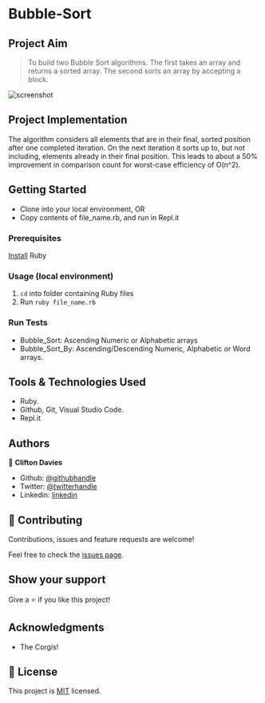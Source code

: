 # Bubble-Sort

## Project Aim

> To build two Bubble Sort algorithms. The first takes an array and returns a sorted array. The second sorts an array by accepting a block.

![screenshot](https://upload.wikimedia.org/wikipedia/commons/c/c8/Bubble-sort-example-300px.gif)

## Project Implementation

The algorithm considers all elements that are in their final, sorted position after one completed iteration. On the next iteration it sorts up to, but not including, elements already in their final position. This leads to about a 50% improvement in comparison count for worst-case efficiency of O(n^2).

## Getting Started

- Clone into your local environment, OR
- Copy contents of file_name.rb, and run in Repl.it

### Prerequisites

[Install](https://www.ruby-lang.org/en/documentation/installation/) Ruby

### Usage (local environment)

1. `cd` into folder containing Ruby files
2. Run `ruby file_name.rb`

### Run Tests

- Bubble_Sort: Ascending Numeric or Alphabetic arrays
- Bubble_Sort_By: Ascending/Descending Numeric, Alphabetic or Word arrays.

## Tools & Technologies Used

- Ruby.
- Github, Git, Visual Studio Code.
- Repl.it

## Authors

👤 **Clifton Davies**

- Github: [@githubhandle](https://github.com/cliftondavies)
- Twitter: [@twitterhandle](https://twitter.com/cliftonaedavies)
- Linkedin: [linkedin](https://www.linkedin.com/in/clifton-davies-mbcs/)

## 🤝 Contributing

Contributions, issues and feature requests are welcome!

Feel free to check the [issues page](https://github.com/cliftondavies/Bubble-Sort/issues).

## Show your support

Give a ⭐️ if you like this project!

## Acknowledgments

- The Corgis!

## 📝 License

This project is [MIT](https://opensource.org/licenses/MIT) licensed.
